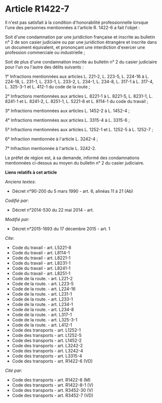 # Article R1422-7

Il n'est pas satisfait à la condition d'honorabilité professionnelle lorsque l'une des personnes mentionnées à l'article R.
1422-6 a fait l'objet : 

Soit d'une condamnation par une juridiction française et inscrite au bulletin n° 2 de son casier judiciaire ou par une
juridiction étrangère et inscrite dans un document équivalent, et prononçant une interdiction d'exercer une profession
commerciale ou industrielle ; 

Soit de plus d'une condamnation inscrite au bulletin n° 2 du casier judiciaire pour l'un ou l'autre des délits suivants : 

1° Infractions mentionnées aux articles L. 221-2, L. 223-5, L. 224-16 à L. 224-18, L. 231-1, L. 233-1, L. 233-2, 
L. 234-1, 
L. 234-8, L. 317-1 à L. 317-4, L. 325-3-1 et L. 412-1 du code de la route ; 

2° Infractions mentionnées aux articles L. 8221-1 à L. 8221-5, L. 8231-1, L. 8241-1 et L. 8241-2, L. 8251-1, L. 5221-8 et L.
8114-1 du code du travail ; 

3° Infractions mentionnées aux articles L. 1452-2 à L. 1452-4 ; 

4° Infractions mentionnées aux articles L. 3315-4 à L. 3315-6 ; 

5° Infractions mentionnées aux articles L. 1252-1 et L. 1252-5 à L. 1252-7 ; 

6° Infraction mentionnée à l'article L. 3242-4 ; 

7° Infraction mentionnée à l'article L. 3242-2.

Le préfet de région est, à sa demande, informé des condamnations mentionnées ci-dessus au moyen du bulletin n° 2 du casier
judiciaire.

**Liens relatifs à cet article**

_Anciens textes_:

  - Décret n°90-200 du 5 mars 1990 - art. 6, alinéas 11 à 21 (Ab)

_Codifié par_:

  - Décret n°2014-530 du 22 mai 2014 - art.

_Modifié par_:

  - Décret n°2015-1693 du 17 décembre 2015 - art. 1

_Cite_:

  - Code du travail - art. L5221-8
  - Code du travail - art. L8114-1
  - Code du travail - art. L8221-1
  - Code du travail - art. L8231-1
  - Code du travail - art. L8241-1
  - Code du travail - art. L8251-1
  - Code de la route. - art. L221-2
  - Code de la route. - art. L223-5
  - Code de la route. - art. L224-16
  - Code de la route. - art. L231-1
  - Code de la route. - art. L233-1
  - Code de la route. - art. L234-1
  - Code de la route. - art. L234-8
  - Code de la route. - art. L317-1
  - Code de la route. - art. L325-3-1
  - Code de la route. - art. L412-1
  - Code des transports - art. L1252-1
  - Code des transports - art. L1252-5
  - Code des transports - art. L1452-2
  - Code des transports - art. L3242-2
  - Code des transports - art. L3242-4
  - Code des transports - art. L3315-4
  - Code des transports - art. R1422-6 (VD)

_Cité par_:

  - Code des transports - art. R1422-8 (M)
  - Code des transports - art. R1422-8-1 (V)
  - Code des transports - art. R3452-30 (V)
  - Code des transports - art. R3452-7 (VD)

